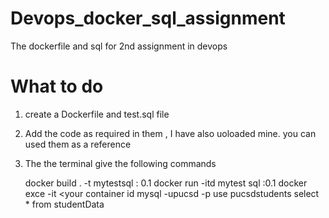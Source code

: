 # Devops_docker_sql_assignment
The dockerfile and sql for 2nd assignment in devops
# What to do
1. create a Dockerfile and test.sql file 
2. Add the code as required in them , I have also uoloaded mine. you can used them as a reference
3. The the terminal give the following commands
    
    docker build . -t mytestsql : 0.1
    docker run -itd mytest sql :0.1
    docker exce -it <your container id mysql -upucsd -p
    use pucsdstudents
    select * from studentData
